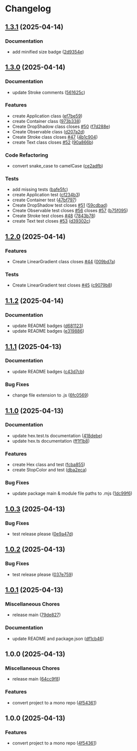 # Changelog

## [1.3.1](https://github.com/martinrossil/fuix/compare/fuix-v1.3.0...fuix-v1.3.1) (2025-04-14)


### Documentation

* add minified size badge ([2d9354e](https://github.com/martinrossil/fuix/commit/2d9354ec62881e8f7f579e564aafdfe976b60be3))

## [1.3.0](https://github.com/martinrossil/fuix/compare/fuix-v1.2.0...fuix-v1.3.0) (2025-04-14)


### Documentation

* update Stroke comments ([561625c](https://github.com/martinrossil/fuix/commit/561625ccdcd9639ca55b3dfe596230cebe05a6ca))


### Features

* create Application class ([ef7be59](https://github.com/martinrossil/fuix/commit/ef7be59ddf2ee934951ca648c6b9a6da72ca8797))
* create Container class ([973b338](https://github.com/martinrossil/fuix/commit/973b338ec4f7301640d5ae7d2f1f18497660bd7d))
* Create DropShadow class closes [#50](https://github.com/martinrossil/fuix/issues/50) ([f7d288e](https://github.com/martinrossil/fuix/commit/f7d288ef4fbd4657221ce35382ec6def6337b315))
* Create Observable class ([d207a2d](https://github.com/martinrossil/fuix/commit/d207a2d8ee93f883252564e08935aa3adee2003a))
* Create Stroke class closes [#47](https://github.com/martinrossil/fuix/issues/47) ([4b1c904](https://github.com/martinrossil/fuix/commit/4b1c9047d73c4775bd5eab8d957cf2e7cd74baee))
* create Text class closes [#52](https://github.com/martinrossil/fuix/issues/52) ([90a866b](https://github.com/martinrossil/fuix/commit/90a866bdb02b4691ac5ddda94aa068698e237319))


### Code Refactoring

* convert snake_case to camelCase ([ce2adfb](https://github.com/martinrossil/fuix/commit/ce2adfb4c4f5ab73cf7fc333a23a5d53a63a2134))


### Tests

* add missing tests ([bafe5fc](https://github.com/martinrossil/fuix/commit/bafe5fc7bf9392b3aa379fbf1afdbb3faee66a2b))
* create Application test ([cf234b3](https://github.com/martinrossil/fuix/commit/cf234b3ee234ff949fd3ba3130a56b645c2ed517))
* create Container test ([47bf797](https://github.com/martinrossil/fuix/commit/47bf79759721f42071e250a1afd321150ef16061))
* Create DropShadow test closes [#51](https://github.com/martinrossil/fuix/issues/51) ([59cdbad](https://github.com/martinrossil/fuix/commit/59cdbad101fe27414228ed684d0803749569fdf5))
* Create Observable test closes [#56](https://github.com/martinrossil/fuix/issues/56) closes [#57](https://github.com/martinrossil/fuix/issues/57) ([b75f095](https://github.com/martinrossil/fuix/commit/b75f095c37d35cda7a774c50a344010514be5e6b))
* Create Stroke test closes [#48](https://github.com/martinrossil/fuix/issues/48) ([7843b78](https://github.com/martinrossil/fuix/commit/7843b7828adc6bd464a75c05bc1f377f23e8711b))
* create Text test closes [#53](https://github.com/martinrossil/fuix/issues/53) ([d39302c](https://github.com/martinrossil/fuix/commit/d39302c42637153fb4bcafdb3444da8c7188bf09))

## [1.2.0](https://github.com/martinrossil/fuix/compare/fuix-v1.1.2...fuix-v1.2.0) (2025-04-14)


### Features

* Create LinearGradient class closes [#44](https://github.com/martinrossil/fuix/issues/44) ([009bd7a](https://github.com/martinrossil/fuix/commit/009bd7ac8e2087b8de0665061ad8b6fbcc584a32))


### Tests

* Create LinearGradient test closes [#45](https://github.com/martinrossil/fuix/issues/45) ([c9079b8](https://github.com/martinrossil/fuix/commit/c9079b858548a9b3c2b85bf0bbe4ca9a4476f129))

## [1.1.2](https://github.com/martinrossil/fuix/compare/fuix-v1.1.1...fuix-v1.1.2) (2025-04-14)


### Documentation

* update README badges ([d681123](https://github.com/martinrossil/fuix/commit/d681123abc8a862c26e8a02f37c214d86a457d40))
* update README badges ([e319886](https://github.com/martinrossil/fuix/commit/e319886957313f487ab48971f5d1edb00371e2dc))

## [1.1.1](https://github.com/martinrossil/fuix/compare/fuix-v1.1.0...fuix-v1.1.1) (2025-04-13)


### Documentation

* update README badges ([c43d7cb](https://github.com/martinrossil/fuix/commit/c43d7cb8262ad1059a903a6c23701fa3561e6821))


### Bug Fixes

* change file extension to .js ([6fc0569](https://github.com/martinrossil/fuix/commit/6fc05699b3ac233b35b666fd866fc8fbcf1aaa37))

## [1.1.0](https://github.com/martinrossil/fuix/compare/fuix-v1.0.3...fuix-v1.1.0) (2025-04-13)


### Documentation

* update hex.test.ts documentation ([418debe](https://github.com/martinrossil/fuix/commit/418debe6e57d24eec34cd2adbbcf120818a63b90))
* update hex.ts documentation ([ff1f1b8](https://github.com/martinrossil/fuix/commit/ff1f1b806a726cc263c2d5ad93e84f54946334a5))


### Features

* create Hex class and test ([fcba855](https://github.com/martinrossil/fuix/commit/fcba855a666505262bff47d99134cae93644679c))
* create StopColor and test ([dba2eca](https://github.com/martinrossil/fuix/commit/dba2eca9c187597f323ef6676a499f131d8824f6))


### Bug Fixes

* update package main & module file paths to .mjs ([1dc99f6](https://github.com/martinrossil/fuix/commit/1dc99f6a42a9026882befd97225d17127b628df6))

## [1.0.3](https://github.com/martinrossil/fuix/compare/fuix-v1.0.2...fuix-v1.0.3) (2025-04-13)


### Bug Fixes

* test release please ([0e9a47d](https://github.com/martinrossil/fuix/commit/0e9a47df75df1c28e1bb6ab1cc322766711e0dd8))

## [1.0.2](https://github.com/martinrossil/fuix/compare/fuix-v1.0.1...fuix-v1.0.2) (2025-04-13)


### Bug Fixes

* test release please ([037e759](https://github.com/martinrossil/fuix/commit/037e75999138be755815f74c7c41f9e8cf109133))

## [1.0.1](https://github.com/martinrossil/fuix/compare/fuix-v1.0.0...fuix-v1.0.1) (2025-04-13)


### Miscellaneous Chores

* release main ([79de827](https://github.com/martinrossil/fuix/commit/79de827834e6b4dc33b9bf6d5de7d126b6fb2cb8))


### Documentation

* update README and package.json ([df1cb46](https://github.com/martinrossil/fuix/commit/df1cb46f9c054636381cc1100a9a00625c0831bc))

## 1.0.0 (2025-04-13)


### Miscellaneous Chores

* release main ([64cc9f8](https://github.com/martinrossil/fuix/commit/64cc9f86e4a0e826945fed915c14c0b69e130605))


### Features

* convert project to a mono repo ([4f54361](https://github.com/martinrossil/fuix/commit/4f543619f16df4c2f820e11421d6306fc91c6d02))

## 1.0.0 (2025-04-13)


### Features

* convert project to a mono repo ([4f54361](https://github.com/martinrossil/fuix/commit/4f543619f16df4c2f820e11421d6306fc91c6d02))
